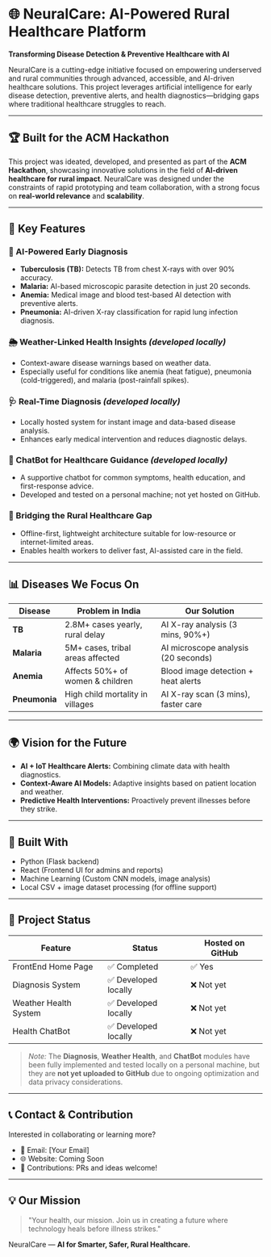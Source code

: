 # 🌐 NeuralCare: AI-Powered Rural Healthcare Platform

**Transforming Disease Detection & Preventive Healthcare with AI**

NeuralCare is a cutting-edge initiative focused on empowering underserved and rural communities through advanced, accessible, and AI-driven healthcare solutions. This project leverages artificial intelligence for early disease detection, preventive alerts, and health diagnostics—bridging gaps where traditional healthcare struggles to reach.

---

## 🏆 Built for the ACM Hackathon

This project was ideated, developed, and presented as part of the **ACM Hackathon**, showcasing innovative solutions in the field of **AI-driven healthcare for rural impact**. NeuralCare was designed under the constraints of rapid prototyping and team collaboration, with a strong focus on **real-world relevance** and **scalability**.

---

## 🚀 Key Features

### 🔬 AI-Powered Early Diagnosis
- **Tuberculosis (TB):** Detects TB from chest X-rays with over 90% accuracy.
- **Malaria:** AI-based microscopic parasite detection in just 20 seconds.
- **Anemia:** Medical image and blood test-based AI detection with preventive alerts.
- **Pneumonia:** AI-driven X-ray classification for rapid lung infection diagnosis.

### 🌦 Weather-Linked Health Insights *(developed locally)*
- Context-aware disease warnings based on weather data.
- Especially useful for conditions like anemia (heat fatigue), pneumonia (cold-triggered), and malaria (post-rainfall spikes).

### 🩺 Real-Time Diagnosis *(developed locally)*
- Locally hosted system for instant image and data-based disease analysis.
- Enhances early medical intervention and reduces diagnostic delays.

### 🤖 ChatBot for Healthcare Guidance *(developed locally)*
- A supportive chatbot for common symptoms, health education, and first-response advice.
- Developed and tested on a personal machine; not yet hosted on GitHub.

### 🏥 Bridging the Rural Healthcare Gap
- Offline-first, lightweight architecture suitable for low-resource or internet-limited areas.
- Enables health workers to deliver fast, AI-assisted care in the field.

---

## 📊 Diseases We Focus On

| Disease     | Problem in India                  | Our Solution                          |
|-------------|------------------------------------|----------------------------------------|
| **TB**      | 2.8M+ cases yearly, rural delay    | AI X-ray analysis (3 mins, 90%+)       |
| **Malaria** | 5M+ cases, tribal areas affected   | AI microscope analysis (20 seconds)    |
| **Anemia**  | Affects 50%+ of women & children   | Blood image detection + heat alerts    |
| **Pneumonia** | High child mortality in villages | AI X-ray scan (3 mins), faster care    |

---

## 🌍 Vision for the Future

- **AI + IoT Healthcare Alerts:** Combining climate data with health diagnostics.
- **Context-Aware AI Models:** Adaptive insights based on patient location and weather.
- **Predictive Health Interventions:** Proactively prevent illnesses before they strike.

---

## 📡 Built With

- Python (Flask backend)
- React (Frontend UI for admins and reports)
- Machine Learning (Custom CNN models, image analysis)
- Local CSV + image dataset processing (for offline support)

---

## 📁 Project Status

| Feature             | Status        | Hosted on GitHub |
|---------------------|---------------|------------------|
| FrontEnd Home Page   | ✅ Completed | ✅ Yes            |
| Diagnosis System     | ✅ Developed locally | ❌ Not yet      |
| Weather Health System| ✅ Developed locally | ❌ Not yet      |
| Health ChatBot       | ✅ Developed locally | ❌ Not yet      |

> *Note:* The **Diagnosis**, **Weather Health**, and **ChatBot** modules have been fully implemented and tested locally on a personal machine, but they are **not yet uploaded to GitHub** due to ongoing optimization and data privacy considerations.

---

## 📞 Contact & Contribution

Interested in collaborating or learning more?

- 📧 Email: [Your Email]
- 🌐 Website: Coming Soon
- 🤝 Contributions: PRs and ideas welcome!

---

## 💡 Our Mission

> "Your health, our mission. Join us in creating a future where technology heals before illness strikes."

NeuralCare — **AI for Smarter, Safer, Rural Healthcare.**
